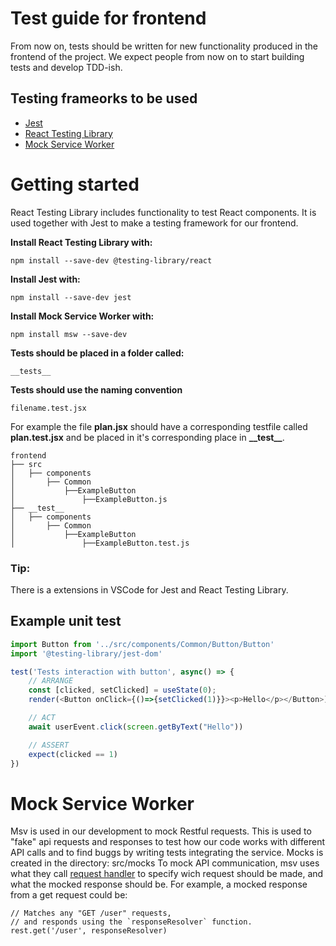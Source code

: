 # Test guide for frontend 
From now on, tests should be written for new functionality produced in the frontend of the project.
We expect people from now on to start building tests and develop TDD-ish. 

## Testing frameorks to be used
- [Jest](https://jestjs.io/docs/getting-started)
- [React Testing Library](https://testing-library.com/docs/react-testing-library/intro)
- [Mock Service Worker](https://mswjs.io/docs/)

# Getting started
React Testing Library includes functionality to test React components. It is used together with Jest to make a testing framework for our frontend.

**Install React Testing Library with:**

    npm install --save-dev @testing-library/react 

**Install Jest with:**

    npm install --save-dev jest 

**Install Mock Service Worker with:**

    npm install msw --save-dev

**Tests should be placed in a folder called:**

    __tests__ 

**Tests should use the naming convention**

    filename.test.jsx
    
For example the file **plan.jsx** should have a corresponding testfile called **plan.test.jsx** and be placed in it's corresponding place in **\_\_test\_\_**.
```
frontend
├── src
│   ├── components
│       ├── Common
│           ├──ExampleButton
│               ├──ExampleButton.js
├── __test__
│   ├── components
│       ├── Common
│           ├──ExampleButton
│               ├──ExampleButton.test.js
```

### Tip:
There is a extensions in VSCode for Jest and React Testing Library.

## Example unit test

```javascript import userEvent from '@testing-library/react'
import Button from '../src/components/Common/Button/Button'
import '@testing-library/jest-dom'

test('Tests interaction with button', async() => {
    // ARRANGE
    const [clicked, setClicked] = useState(0);
    render(<Button onClick={()=>{setClicked(1)}}><p>Hello</p></Button>)

    // ACT
    await userEvent.click(screen.getByText("Hello"))

    // ASSERT
    expect(clicked == 1)
})
```
# Mock Service Worker
Msv is used in our development to mock Restful requests. This is used to "fake" api requests and responses to test how our code works with different API calls and to find buggs by writing tests integrating the service. 
Mocks is created in the directory:
    src/mocks
To mock API communication, msv uses what they call [request handler](https://mswjs.io/docs/basics/request-handler) to specify wich request should be made, and what the mocked response should be.
For example, a mocked response from a get request could be:

```javasript import { rest } from 'msw'
// Matches any "GET /user" requests,
// and responds using the `responseResolver` function.
rest.get('/user', responseResolver)
```








